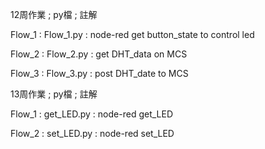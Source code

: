 12周作業 ; py檔        ; 註解

Flow_1  :  Flow_1.py  :  node-red get button_state to control led

Flow_2  :  Flow_2.py  :  get DHT_data on MCS

Flow_3  :  Flow_3.py  :  post DHT_date to MCS

13周作業 ; py檔        ; 註解

Flow_1  :  get_LED.py : 	node-red get_LED

Flow_2  :  set_LED.py : 	node-red set_LED
